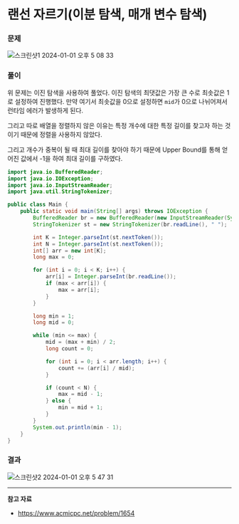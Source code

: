 # 랜선 자르기(이분 탐색, 매개 변수 탐색)

### 문제

![스크린샷1 2024-01-01 오후 5 08 33](https://github.com/codingTest-study-group/coding-study/assets/112863029/e4fdc12a-2e19-4e07-84f5-6fc00d35c010)

### 풀이

위 문제는 이진 탐색을 사용하여 풀었다. 이진 탐색의 최댓값은 가장 큰 수로 최솟값은 1로 설정하여 진행했다. 만약 여기서 최솟값을 0으로 설정하면 `mid`가 0으로 나뉘어져서 런타임 에러가 발생하게 된다.

그리고 따로 배열을 정렬하지 않은 이유는 특정 개수에 대한 특정 길이를 찾고자 하는 것이기 때문에 정렬을 사용하지 않았다.

그리고 개수가 중복이 될 때 최대 길이를 찾아야 하기 때문에 Upper Bound를 통해 얻어진 값에서 -1을 하여 최대 길이를 구하였다.

```java
import java.io.BufferedReader;
import java.io.IOException;
import java.io.InputStreamReader;
import java.util.StringTokenizer;

public class Main {
    public static void main(String[] args) throws IOException {
        BufferedReader br = new BufferedReader(new InputStreamReader(System.in));
        StringTokenizer st = new StringTokenizer(br.readLine(), " ");

        int K = Integer.parseInt(st.nextToken());
        int N = Integer.parseInt(st.nextToken());
        int[] arr = new int[K];
        long max = 0;

        for (int i = 0; i < K; i++) {
            arr[i] = Integer.parseInt(br.readLine());
            if (max < arr[i]) {
                max = arr[i];
            }
        }

        long min = 1;
        long mid = 0;

        while (min <= max) {
            mid = (max + min) / 2;
            long count = 0;

            for (int i = 0; i < arr.length; i++) {
                count += (arr[i] / mid);
            }

            if (count < N) {
                max = mid - 1;
            } else {
                min = mid + 1;
            }
        }
        System.out.println(min - 1);
    }
}
```

### 결과

![스크린샷2 2024-01-01 오후 5 47 31](https://github.com/codingTest-study-group/coding-study/assets/112863029/d758ce2f-29ad-4075-95ce-bea8e8c57046)

---

**참고 자료**

- <https://www.acmicpc.net/problem/1654>
